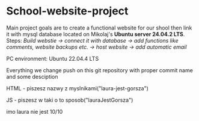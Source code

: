 # School-website-project

Main project goals are to create a functional website for our shool then link it with mysql database located on Mikolaj's **Ubuntu server 24.04.2 LTS**.
Steps: _Build webstie -> connect it with database -> add functions like comments, website backups etc. -> host website -> add automatic email_

PC environment: Ubuntu 22.04.4 LTS

Everything we change push on this git repository with proper commit name and some desciption

HTML - piszesz nazwy z myslnikami("laura-jest-gorsza")

JS - piszesz w taki o to sposob("lauraJestGorsza")

imo laura nie jest 10/10
